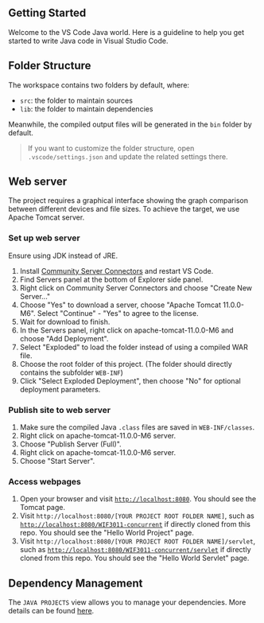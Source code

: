 ## Getting Started

Welcome to the VS Code Java world. Here is a guideline to help you get started to write Java code in Visual Studio Code.

## Folder Structure

The workspace contains two folders by default, where:

- `src`: the folder to maintain sources
- `lib`: the folder to maintain dependencies

Meanwhile, the compiled output files will be generated in the `bin` folder by default.

> If you want to customize the folder structure, open `.vscode/settings.json` and update the related settings there.

## Web server

The project requires a graphical interface showing the graph comparison between different devices and file sizes. To achieve the target, we use Apache Tomcat server.

### Set up web server

Ensure using JDK instead of JRE.

1. Install [Community Server Connectors](https://marketplace.visualstudio.com/items?itemName=redhat.vscode-community-server-connector) and restart VS Code.
2. Find Servers panel at the bottom of Explorer side panel.
3. Right click on Community Server Connectors and choose "Create New Server..."
4. Choose "Yes" to download a server, choose "Apache Tomcat 11.0.0-M6". Select "Continue" - "Yes" to agree to the license.
5. Wait for download to finish.
6. In the Servers panel, right click on apache-tomcat-11.0.0-M6 and choose "Add Deployment".
7. Select "Exploded" to load the folder instead of using a compiled WAR file.
8. Choose the root folder of this project. (The folder should directly contains the subfolder `WEB-INF`)
9. Click "Select Exploded Deployment", then choose "No" for optional deployment parameters.

### Publish site to web server

1. Make sure the compiled Java `.class` files are saved in `WEB-INF/classes`.
2. Right click on apache-tomcat-11.0.0-M6 server.
3. Choose "Publish Server (Full)".
4. Right click on apache-tomcat-11.0.0-M6 server.
5. Choose "Start Server".

### Access webpages

1. Open your browser and visit [`http://localhost:8080`](http://localhost:8080). You should see the Tomcat page.
2. Visit `http://localhost:8080/[YOUR PROJECT ROOT FOLDER NAME]`, such as [`http://localhost:8080/WIF3011-concurrent`](http://localhost:8080/WIF3011-concurrent) if directly cloned from this repo. You should see the "Hello World Project" page.
3. Visit `http://localhost:8080/[YOUR PROJECT ROOT FOLDER NAME]/servlet`, such as [`http://localhost:8080/WIF3011-concurrent/servlet`](http://localhost:8080/WIF3011-concurrent) if directly cloned from this repo. You should see the "Hello World Servlet" page.


## Dependency Management

The `JAVA PROJECTS` view allows you to manage your dependencies. More details can be found [here](https://github.com/microsoft/vscode-java-dependency#manage-dependencies).
